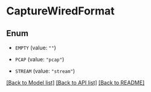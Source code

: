 # CaptureWiredFormat

## Enum


* `EMPTY` (value: `""`)

* `PCAP` (value: `"pcap"`)

* `STREAM` (value: `"stream"`)


[[Back to Model list]](../README.md#documentation-for-models) [[Back to API list]](../README.md#documentation-for-api-endpoints) [[Back to README]](../README.md)



